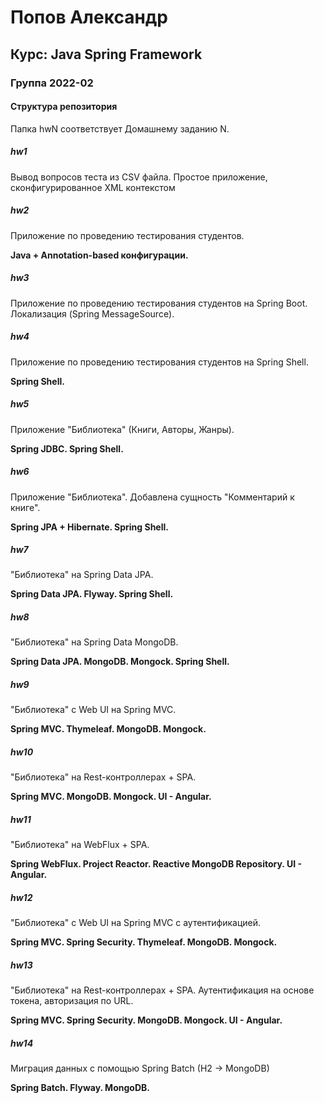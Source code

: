 ﻿# Попов Александр
## Курс: Java Spring Framework
### Группа 2022-02

#### Структура репозитория

Папка hwN соответствует Домашнему заданию N.

##### hw1

Вывод вопросов теста из CSV файла. Простое приложение, сконфигурированное XML контекстом

##### hw2

Приложение по проведению тестирования студентов. 

**Java + Annotation-based конфигурации.**

##### hw3

Приложение по проведению тестирования студентов на Spring Boot. Локализация (Spring MessageSource).

##### hw4

Приложение по проведению тестирования студентов на Spring Shell.

**Spring Shell.**

##### hw5

Приложение "Библиотека" (Книги, Авторы, Жанры). 

**Spring JDBC. Spring Shell.**

##### hw6

Приложение "Библиотека". Добавлена сущность "Комментарий к книге".

**Spring JPA + Hibernate. Spring Shell.**

##### hw7

"Библиотека" на Spring Data JPA. 

**Spring Data JPA. Flyway. Spring Shell.**

##### hw8

"Библиотека" на Spring Data MongoDB.

**Spring Data JPA. MongoDB. Mongock. Spring Shell.**

##### hw9

"Библиотека" c Web UI на Spring MVC.

**Spring MVC. Thymeleaf. MongoDB. Mongock.**

##### hw10

"Библиотека" на Rest-контроллерах + SPA.

**Spring MVС. MongoDB. Mongock. UI - Angular.**

##### hw11

"Библиотека" на WebFlux + SPA.

**Spring WebFlux. Project Reactor. Reactive MongoDB Repository. UI - Angular.**

##### hw12

"Библиотека" c Web UI на Spring MVC c аутентификацией.

**Spring MVC. Spring Security. Thymeleaf. MongoDB. Mongock.**

##### hw13

"Библиотека" на Rest-контроллерах + SPA.
Аутентификация на основе токена, авторизация по URL.

**Spring MVС. Spring Security. MongoDB. Mongock. UI - Angular.**

##### hw14

Миграция данных с помощью Spring Batch (H2 -> MongoDB)

**Spring Batch. Flyway. MongoDB.**





